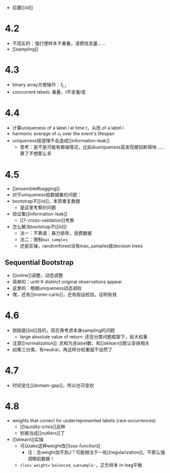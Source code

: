 - 前置[[iid]]
# 4.2
- 不现实的：强行使样本不重叠，浪费信息量……
- [[sampling]]
# 4.3
- binary array方便操作：$1_{t,i}$
- concurrent labels: 重叠，$t$不变看$i$变
# 4.4
- 计算uniqueness of a label $i$ at time $t$，从而 of a label $i$
- harmonic average of $c_t$ over the event's lifespan
- uniqueness按道理不会造成[[information-leak]]
  - 思考：是不是可能有极端情况，比如从uniqueness高发现被掐断得快……算了不想那么多
# 4.5
- [[ensemble#bagging]]
- 对于uniqueness低数据集的问题：
- bootstrap不[[iid]]，本质重复数据
  - 是这里考察的问题
- 验证集[[information-leak]]
  - [[7-cross-validation]]考察
- 怎么解决bootstrap不[[iid]]
  - 法一：不靠谱：暴力排除，浪费数据
  - 法二：限制`max_samples`
  - 还挺实操，randomforest没有max_samples就decision trees
## Sequential Bootstrap
- [[online]]调整，动态调整
- 简单的：until K distinct original observations appear
- 这里的：根据uniqueness动态调权
- 嘿，还有[[monte-carlo]]，还有假设检验，证明有效
# 4.6
- 刚刚是[[iid]]目的，现在再考虑本身sampling的问题
  - large absolute value of return: 还在分类问题框架下，给大权重
- 注意[[normalization]]: 总和为总label数，和[[sklearn]]默认安排相关
- 如果三分类，有neutral，再这样分权重就不自然了
# 4.7
- 时间变化[[domain-gap]]，所以也可变权
# 4.8
- weights that correct for underrepresented labels (rare occurrences)
  - [[liquidity-crisis]]这种
  - 别被当成[[outliers]]了
- [[sklearn]]实操
  - 可以take这种weight改[[loss-function]]
    - 注：总weight加不到J？可能相当于一些[[regularization]]，不那么强调眼前数据！
  - `class_weight='balanced_subsample'`，正负样本 in-bag平衡